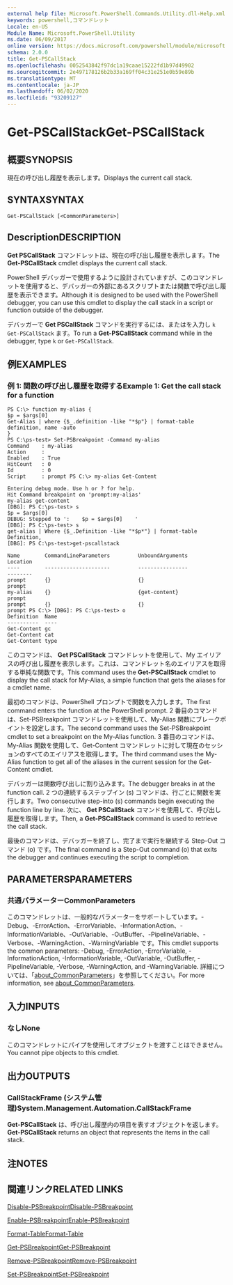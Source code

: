 ```yaml
---
external help file: Microsoft.PowerShell.Commands.Utility.dll-Help.xml
keywords: powershell,コマンドレット
Locale: en-US
Module Name: Microsoft.PowerShell.Utility
ms.date: 06/09/2017
online version: https://docs.microsoft.com/powershell/module/microsoft.powershell.utility/get-pscallstack?view=powershell-6&WT.mc_id=ps-gethelp
schema: 2.0.0
title: Get-PSCallStack
ms.openlocfilehash: 0052543842f97dc1a19caae15222fd1b97d49902
ms.sourcegitcommit: 2e497178126b2b33a169ff04c31e251e0b59e89b
ms.translationtype: MT
ms.contentlocale: ja-JP
ms.lasthandoff: 06/02/2020
ms.locfileid: "93209127"
---
```

# <span data-ttu-id="5c9a6-103">Get-PSCallStack</span><span class="sxs-lookup"><span data-stu-id="5c9a6-103">Get-PSCallStack</span></span>

## <span data-ttu-id="5c9a6-104">概要</span><span class="sxs-lookup"><span data-stu-id="5c9a6-104">SYNOPSIS</span></span>
<span data-ttu-id="5c9a6-105">現在の呼び出し履歴を表示します。</span><span class="sxs-lookup"><span data-stu-id="5c9a6-105">Displays the current call stack.</span></span>

## <span data-ttu-id="5c9a6-106">SYNTAX</span><span class="sxs-lookup"><span data-stu-id="5c9a6-106">SYNTAX</span></span>

```
Get-PSCallStack [<CommonParameters>]
```

## <span data-ttu-id="5c9a6-107">Description</span><span class="sxs-lookup"><span data-stu-id="5c9a6-107">DESCRIPTION</span></span>

<span data-ttu-id="5c9a6-108">**Get PSCallStack** コマンドレットは、現在の呼び出し履歴を表示します。</span><span class="sxs-lookup"><span data-stu-id="5c9a6-108">The **Get-PSCallStack** cmdlet displays the current call stack.</span></span>

<span data-ttu-id="5c9a6-109">PowerShell デバッガーで使用するように設計されていますが、このコマンドレットを使用すると、デバッガーの外部にあるスクリプトまたは関数で呼び出し履歴を表示できます。</span><span class="sxs-lookup"><span data-stu-id="5c9a6-109">Although it is designed to be used with the PowerShell debugger, you can use this cmdlet to display the call stack in a script or function outside of the debugger.</span></span>

<span data-ttu-id="5c9a6-110">デバッガーで **Get PSCallStack** コマンドを実行するには、またはを入力し `k` `Get-PSCallStack` ます。</span><span class="sxs-lookup"><span data-stu-id="5c9a6-110">To run a **Get-PSCallStack** command while in the debugger, type `k` or `Get-PSCallStack`.</span></span>

## <span data-ttu-id="5c9a6-111">例</span><span class="sxs-lookup"><span data-stu-id="5c9a6-111">EXAMPLES</span></span>

### <span data-ttu-id="5c9a6-112">例 1: 関数の呼び出し履歴を取得する</span><span class="sxs-lookup"><span data-stu-id="5c9a6-112">Example 1: Get the call stack for a function</span></span>

```
PS C:\> function my-alias {
$p = $args[0]
Get-Alias | where {$_.definition -like "*$p"} | format-table definition, name -auto
}
PS C:\ps-test> Set-PSBreakpoint -Command my-alias
Command    : my-alias
Action     :
Enabled    : True
HitCount   : 0
Id         : 0
Script     : prompt PS C:\> my-alias Get-Content

Entering debug mode. Use h or ? for help.
Hit Command breakpoint on 'prompt:my-alias'
my-alias get-content
[DBG]: PS C:\ps-test> s
$p = $args[0]
DEBUG: Stepped to ':    $p = $args[0]    '
[DBG]: PS C:\ps-test> s
get-alias | Where {$_.Definition -like "*$p*"} | format-table Definition,
[DBG]: PS C:\ps-test>get-pscallstack

Name        CommandLineParameters         UnboundArguments              Location
----        ---------------------         ----------------              --------
prompt      {}                            {}                            prompt
my-alias    {}                            {get-content}                 prompt
prompt      {}                            {}                            prompt PS C:\> [DBG]: PS C:\ps-test> o
Definition  Name
----------  ----
Get-Content gc
Get-Content cat
Get-Content type
```

<span data-ttu-id="5c9a6-113">このコマンドは、 **Get PSCallStack** コマンドレットを使用して、My エイリアスの呼び出し履歴を表示します。これは、コマンドレット名のエイリアスを取得する単純な関数です。</span><span class="sxs-lookup"><span data-stu-id="5c9a6-113">This command uses the **Get-PSCallStack** cmdlet to display the call stack for My-Alias, a simple function that gets the aliases for a cmdlet name.</span></span>

<span data-ttu-id="5c9a6-114">最初のコマンドは、PowerShell プロンプトで関数を入力します。</span><span class="sxs-lookup"><span data-stu-id="5c9a6-114">The first command enters the function at the PowerShell prompt.</span></span>
<span data-ttu-id="5c9a6-115">2 番目のコマンドは、Set-PSBreakpoint コマンドレットを使用して、My-Alias 関数にブレークポイントを設定します。</span><span class="sxs-lookup"><span data-stu-id="5c9a6-115">The second command uses the Set-PSBreakpoint cmdlet to set a breakpoint on the My-Alias function.</span></span>
<span data-ttu-id="5c9a6-116">3 番目のコマンドは、My-Alias 関数を使用して、Get-Content コマンドレットに対して現在のセッションのすべてのエイリアスを取得します。</span><span class="sxs-lookup"><span data-stu-id="5c9a6-116">The third command uses the My-Alias function to get all of the aliases in the current session for the Get-Content cmdlet.</span></span>

<span data-ttu-id="5c9a6-117">デバッガーは関数呼び出しに割り込みます。</span><span class="sxs-lookup"><span data-stu-id="5c9a6-117">The debugger breaks in at the function call.</span></span>
<span data-ttu-id="5c9a6-118">2 つの連続するステップイン (s) コマンドは、行ごとに関数を実行します。</span><span class="sxs-lookup"><span data-stu-id="5c9a6-118">Two consecutive step-into (s) commands begin executing the function line by line.</span></span>
<span data-ttu-id="5c9a6-119">次に、 **Get PSCallStack** コマンドを使用して、呼び出し履歴を取得します。</span><span class="sxs-lookup"><span data-stu-id="5c9a6-119">Then, a **Get-PSCallStack** command is used to retrieve the call stack.</span></span>

<span data-ttu-id="5c9a6-120">最後のコマンドは、デバッガーを終了し、完了まで実行を継続する Step-Out コマンド (o) です。</span><span class="sxs-lookup"><span data-stu-id="5c9a6-120">The final command is a Step-Out command (o) that exits the debugger and continues executing the script to completion.</span></span>

## <span data-ttu-id="5c9a6-121">PARAMETERS</span><span class="sxs-lookup"><span data-stu-id="5c9a6-121">PARAMETERS</span></span>

### <span data-ttu-id="5c9a6-122">共通パラメーター</span><span class="sxs-lookup"><span data-stu-id="5c9a6-122">CommonParameters</span></span>

<span data-ttu-id="5c9a6-123">このコマンドレットは、一般的なパラメーターをサポートしています。-Debug、-ErrorAction、-ErrorVariable、-InformationAction、-InformationVariable、-OutVariable、-OutBuffer、-PipelineVariable、-Verbose、-WarningAction、-WarningVariable です。</span><span class="sxs-lookup"><span data-stu-id="5c9a6-123">This cmdlet supports the common parameters: -Debug, -ErrorAction, -ErrorVariable, -InformationAction, -InformationVariable, -OutVariable, -OutBuffer, -PipelineVariable, -Verbose, -WarningAction, and -WarningVariable.</span></span> <span data-ttu-id="5c9a6-124">詳細については、「[about_CommonParameters](https://go.microsoft.com/fwlink/?LinkID=113216)」を参照してください。</span><span class="sxs-lookup"><span data-stu-id="5c9a6-124">For more information, see [about_CommonParameters](https://go.microsoft.com/fwlink/?LinkID=113216).</span></span>

## <span data-ttu-id="5c9a6-125">入力</span><span class="sxs-lookup"><span data-stu-id="5c9a6-125">INPUTS</span></span>

### <span data-ttu-id="5c9a6-126">なし</span><span class="sxs-lookup"><span data-stu-id="5c9a6-126">None</span></span>

<span data-ttu-id="5c9a6-127">このコマンドレットにパイプを使用してオブジェクトを渡すことはできません。</span><span class="sxs-lookup"><span data-stu-id="5c9a6-127">You cannot pipe objects to this cmdlet.</span></span>

## <span data-ttu-id="5c9a6-128">出力</span><span class="sxs-lookup"><span data-stu-id="5c9a6-128">OUTPUTS</span></span>

### <span data-ttu-id="5c9a6-129">CallStackFrame (システム管理)</span><span class="sxs-lookup"><span data-stu-id="5c9a6-129">System.Management.Automation.CallStackFrame</span></span>

<span data-ttu-id="5c9a6-130">**Get-PSCallStack** は、呼び出し履歴内の項目を表すオブジェクトを返します。</span><span class="sxs-lookup"><span data-stu-id="5c9a6-130">**Get-PSCallStack** returns an object that represents the items in the call stack.</span></span>

## <span data-ttu-id="5c9a6-131">注</span><span class="sxs-lookup"><span data-stu-id="5c9a6-131">NOTES</span></span>

## <span data-ttu-id="5c9a6-132">関連リンク</span><span class="sxs-lookup"><span data-stu-id="5c9a6-132">RELATED LINKS</span></span>

[<span data-ttu-id="5c9a6-133">Disable-PSBreakpoint</span><span class="sxs-lookup"><span data-stu-id="5c9a6-133">Disable-PSBreakpoint</span></span>](Disable-PSBreakpoint.md)

[<span data-ttu-id="5c9a6-134">Enable-PSBreakpoint</span><span class="sxs-lookup"><span data-stu-id="5c9a6-134">Enable-PSBreakpoint</span></span>](Enable-PSBreakpoint.md)

[<span data-ttu-id="5c9a6-135">Format-Table</span><span class="sxs-lookup"><span data-stu-id="5c9a6-135">Format-Table</span></span>](Format-Table.md)

[<span data-ttu-id="5c9a6-136">Get-PSBreakpoint</span><span class="sxs-lookup"><span data-stu-id="5c9a6-136">Get-PSBreakpoint</span></span>](Get-PSBreakpoint.md)

[<span data-ttu-id="5c9a6-137">Remove-PSBreakpoint</span><span class="sxs-lookup"><span data-stu-id="5c9a6-137">Remove-PSBreakpoint</span></span>](Remove-PSBreakpoint.md)

[<span data-ttu-id="5c9a6-138">Set-PSBreakpoint</span><span class="sxs-lookup"><span data-stu-id="5c9a6-138">Set-PSBreakpoint</span></span>](Set-PSBreakpoint.md)
